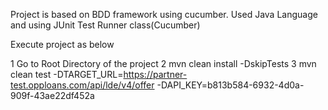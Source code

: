 Project is based on BDD framework using cucumber. Used Java Language and using JUnit Test Runner class(Cucumber) 

Execute project as below

1 Go to Root Directory of the project
2 mvn clean install -DskipTests
3 mvn clean test -DTARGET_URL=https://partner-test.opploans.com/api/lde/v4/offer -DAPI_KEY=b813b584-6932-4d0a-909f-43ae22df452a
